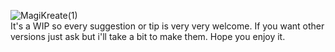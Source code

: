  ![MagiKreate(1)](https://github.com/WhiteGamer89/magikreate/assets/113148815/6ff64501-d89c-435b-b307-6850370c8bba)                                                                                                  
It's a WIP so every suggestion or tip is very very welcome. If you want other versions just ask but i'll take a bit to make them. Hope you enjoy it.
